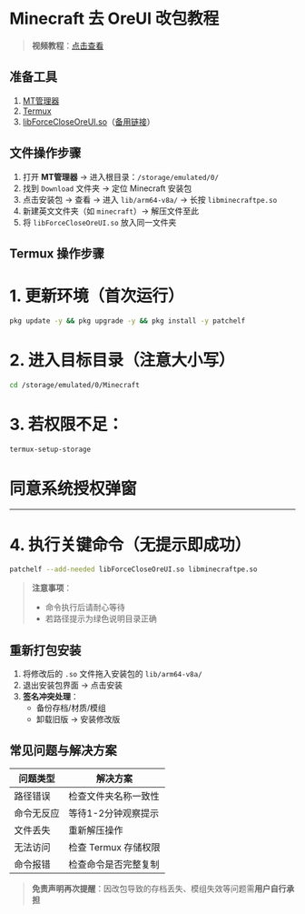 # Minecraft 去 OreUI 改包教程

> **视频教程**：[点击查看](https://b23.tv/7acXsHh)

## 准备工具
1. [MT管理器](https://mt2.cn/download)
2. [Termux](https://bbk.endyun.ltd/alist/！！打包教程(点击此处查看)/版本/com.termux_1001.apk)
3. [libForceCloseOreUI.so](https://bbk.endyun.ltd/alist/！！打包教程(点击此处查看)/版本/1.0.1/libForceCloseOreUI.so)（[备用链接](https://gitcode.com/yinghuaji/apk-release/releases/download/1.0.1/libForceCloseOreUI.so)）

## 文件操作步骤
1. 打开 **MT管理器** → 进入根目录：`/storage/emulated/0/`
2. 找到 `Download` 文件夹 → 定位 Minecraft 安装包
3. 点击安装包 → 查看 → 进入 `lib/arm64-v8a/` → 长按 `libminecraftpe.so`
4. 新建英文文件夹（如 `minecraft`）→ 解压文件至此
5. 将 `libForceCloseOreUI.so` 放入同一文件夹

## Termux 操作步骤
# 1. 更新环境（首次运行）
```bash
pkg update -y && pkg upgrade -y && pkg install -y patchelf
```
# 2. 进入目标目录（注意大小写）
```bash
cd /storage/emulated/0/Minecraft
```
# 3. 若权限不足：
```bash
termux-setup-storage
```
# 同意系统授权弹窗
---
# 4. 执行关键命令（无提示即成功）
```bash
patchelf --add-needed libForceCloseOreUI.so libminecraftpe.so
```

> **注意事项**：
> - 命令执行后请耐心等待
> - 若路径提示为绿色说明目录正确

## 重新打包安装
1. 将修改后的 `.so` 文件拖入安装包的 `lib/arm64-v8a/`
2. 退出安装包界面 → 点击安装
3. **签名冲突处理**：
   - 备份存档/材质/模组
   - 卸载旧版 → 安装修改版

## 常见问题与解决方案

| 问题类型      | 解决方案                  |
|---------------|--------------------------|
| 路径错误      | 检查文件夹名称一致性      |
| 命令无反应    | 等待1-2分钟观察提示      |
| 文件丢失      | 重新解压操作              |
| 无法访问      | 检查 Termux 存储权限      |
| 命令报错      | 检查命令是否完整复制      |

> **免责声明再次提醒**：因改包导致的存档丢失、模组失效等问题需**用户自行承担**